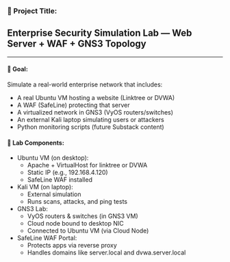 ### 🧱 Project Title:  
## Enterprise Security Simulation Lab — Web Server + WAF + GNS3 Topology
---
#### 🎯 Goal:  
Simulate a real-world enterprise network that includes:
- A real Ubuntu VM hosting a website (Linktree or DVWA)  
- A WAF (SafeLine) protecting that server  
- A virtualized network in GNS3 (VyOS routers/switches)  
- An external Kali laptop simulating users or attackers  
- Python monitoring scripts (future Substack content)  

#### 🧩 Lab Components:
- Ubuntu VM (on desktop):
  - Apache + VirtualHost for linktree or DVWA
  - Static IP (e.g., 192.168.4.120)
  - SafeLine WAF installed
- Kali VM (on laptop):
  - External simulation
  - Runs scans, attacks, and ping tests
- GNS3 Lab:
  - VyOS routers & switches (in GNS3 VM)
  - Cloud node bound to desktop NIC
  - Connected to Ubuntu VM (via Cloud Node)
- SafeLine WAF Portal:
  - Protects apps via reverse proxy
  - Handles domains like server.local and dvwa.server.local
